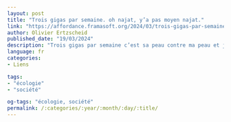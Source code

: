 ```yaml
---
layout: post
title: "Trois gigas par semaine. oh najat, y’a pas moyen najat."
link: "https://affordance.framasoft.org/2024/03/trois-gigas-par-semaine"
author: Olivier Ertzscheid
published_date: "19/03/2024"
description: "Trois gigas par semaine c’est sa peau contre ma peau et je suis avec elle. Alors voilà la dernière tribune qui agite le petit monde du web, tribune de Najat Vallaud-Belkacem dans le Figaro-Vox (déjà là rien ne va) et qui préconise donc de limiter la consommation de connexion à 3 gigas par semaine (quand je vous dis que rien ne va …) arguant du postulat qu’il y a, je cite, « une urgence numérique comme il y a une urgence climatique. Elle ne consiste pas à envoyer dans l’espace des satellites supplémentaires, mais à débrancher la prise, à éteindre nos écrans, et à commencer à revivre, enfin. » Voilà voilà voilà."
language: fr
categories:
- Liens

tags:
- "écologie"
- "société"

og-tags: "écologie, société"
permalink: /:categories/:year/:month/:day/:title/
---
```

